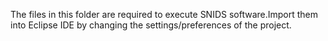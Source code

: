 
The files in this folder are required to execute SNIDS software.Import them into Eclipse IDE by changing the settings/preferences of the project. 
